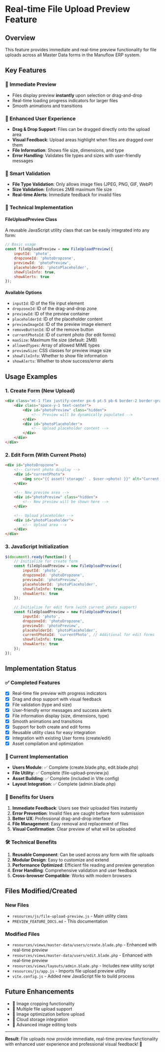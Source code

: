 # Real-time File Upload Preview Feature

## Overview
This feature provides immediate and real-time preview functionality for file uploads across all Master Data forms in the Manuflow ERP system.

## Key Features

### 🚀 **Immediate Preview**
- Files display preview **instantly** upon selection or drag-and-drop
- Real-time loading progress indicators for larger files
- Smooth animations and transitions

### 📱 **Enhanced User Experience**
- **Drag & Drop Support**: Files can be dragged directly onto the upload area
- **Visual Feedback**: Upload areas highlight when files are dragged over them
- **File Information**: Shows file size, dimensions, and type
- **Error Handling**: Validates file types and sizes with user-friendly messages

### 🎯 **Smart Validation**
- **File Type Validation**: Only allows image files (JPEG, PNG, GIF, WebP)
- **Size Validation**: Enforces 2MB maximum file size
- **Real-time Alerts**: Immediate feedback for invalid files

### 🔧 **Technical Implementation**

#### FileUploadPreview Class
A reusable JavaScript utility class that can be easily integrated into any form:

```javascript
// Basic usage
const fileUploadPreview = new FileUploadPreview({
    inputId: 'photo',
    dropzoneId: 'photoDropzone',
    previewId: 'photoPreview',
    placeholderId: 'photoPlaceholder',
    showFileInfo: true,
    showAlerts: true
});
```

#### Available Options
- `inputId`: ID of the file input element
- `dropzoneId`: ID of the drag-and-drop zone
- `previewId`: ID of the preview container
- `placeholderId`: ID of the placeholder content
- `previewImageId`: ID of the preview image element
- `removeButtonId`: ID of the remove button
- `currentPhotoId`: ID of current photo (for edit forms)
- `maxSize`: Maximum file size (default: 2MB)
- `allowedTypes`: Array of allowed MIME types
- `previewSize`: CSS classes for preview image size
- `showFileInfo`: Whether to show file information
- `showAlerts`: Whether to show success/error alerts

## Usage Examples

### 1. Create Form (New Upload)
```html
<div class="mt-1 flex justify-center px-6 pt-5 pb-6 border-2 border-gray-300 border-dashed rounded-lg" id="photoDropzone">
    <div class="space-y-1 text-center">
        <div id="photoPreview" class="hidden">
            <!-- Preview will be dynamically populated -->
        </div>
        <div id="photoPlaceholder">
            <!-- Upload placeholder content -->
        </div>
    </div>
</div>
```

### 2. Edit Form (With Current Photo)
```html
<div id="photoDropzone">
    <!-- Current photo display -->
    <div id="currentPhoto">
        <img src="{{ asset('storage/' . $user->photo) }}" alt="Current photo">
    </div>
    
    <!-- New preview area -->
    <div id="photoPreview" class="hidden">
        <!-- New preview will be shown here -->
    </div>
    
    <!-- Upload placeholder -->
    <div id="photoPlaceholder">
        <!-- Upload area -->
    </div>
</div>
```

### 3. JavaScript Initialization
```javascript
$(document).ready(function() {
    // Initialize for create form
    const fileUploadPreview = new FileUploadPreview({
        inputId: 'photo',
        dropzoneId: 'photoDropzone',
        previewId: 'photoPreview',
        placeholderId: 'photoPlaceholder',
        showFileInfo: true,
        showAlerts: true
    });
    
    // Initialize for edit form (with current photo support)
    const fileUploadPreview = new FileUploadPreview({
        inputId: 'photo',
        dropzoneId: 'photoDropzone',
        previewId: 'photoPreview',
        placeholderId: 'photoPlaceholder',
        currentPhotoId: 'currentPhoto', // Additional for edit forms
        showFileInfo: true,
        showAlerts: true
    });
});
```

## Implementation Status

### ✅ Completed Features
- [x] Real-time file preview with progress indicators
- [x] Drag and drop support with visual feedback
- [x] File validation (type and size)
- [x] User-friendly error messages and success alerts
- [x] File information display (size, dimensions, type)
- [x] Smooth animations and transitions
- [x] Support for both create and edit forms
- [x] Reusable utility class for easy integration
- [x] Integration with existing User forms (create/edit)
- [x] Asset compilation and optimization

### 🎯 Current Implementation
- **Users Module**: ✅ Complete (create.blade.php, edit.blade.php)
- **File Utility**: ✅ Complete (file-upload-preview.js)
- **Asset Building**: ✅ Complete (included in Vite config)
- **Layout Integration**: ✅ Complete (admin.blade.php)

### 🔄 Benefits for Users
1. **Immediate Feedback**: Users see their uploaded files instantly
2. **Error Prevention**: Invalid files are caught before form submission
3. **Better UX**: Professional drag-and-drop interface
4. **File Management**: Easy removal and replacement of files
5. **Visual Confirmation**: Clear preview of what will be uploaded

### 🛠️ Technical Benefits
1. **Reusable Component**: Can be used across any form with file uploads
2. **Modular Design**: Easy to customize and extend
3. **Performance Optimized**: Efficient file reading and preview generation
4. **Error Handling**: Comprehensive validation and user feedback
5. **Cross-browser Compatible**: Works with modern browsers

## Files Modified/Created

### New Files
- `resources/js/file-upload-preview.js` - Main utility class
- `PREVIEW_FEATURE_DOCS.md` - This documentation

### Modified Files
- `resources/views/master-data/users/create.blade.php` - Enhanced with real-time preview
- `resources/views/master-data/users/edit.blade.php` - Enhanced with real-time preview  
- `resources/views/layouts/admin.blade.php` - Includes new utility script
- `resources/js/app.js` - Imports file upload preview utility
- `vite.config.js` - Added new JavaScript file to build process

## Future Enhancements
- 🔮 Image cropping functionality
- 🔮 Multiple file upload support
- 🔮 Image optimization before upload
- 🔮 Cloud storage integration
- 🔮 Advanced image editing tools

---

**Result**: File uploads now provide immediate, real-time preview functionality with enhanced user experience and professional visual feedback! 🚀